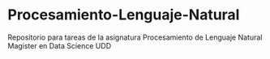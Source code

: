 # Procesamiento-Lenguaje-Natural
Repositorio para tareas de la asignatura Procesamiento de Lenguaje Natural Magister en Data Science UDD
